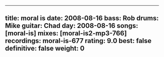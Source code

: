 
---
title: moral is
date: 2008-08-16
bass:	Rob
drums:	Mike
guitar:	Chad
day: 2008-08-16
songs: [moral-is]
mixes: [moral-is2-mp3-766]
recordings: moral-is-677
rating: 9.0
best: false
definitive: false
weight: 0
---
